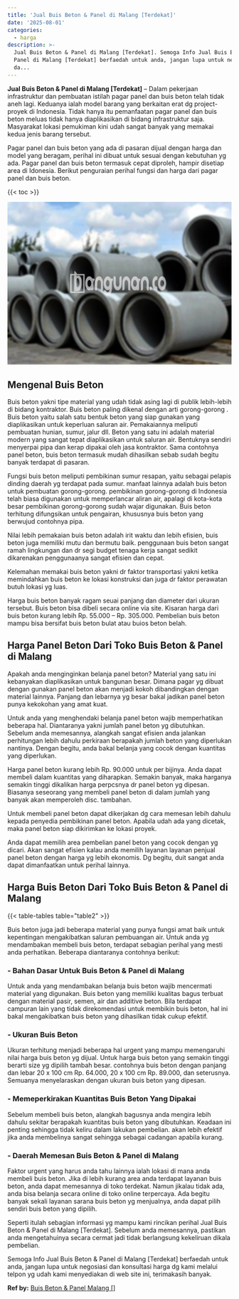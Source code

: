 ```yaml
---
title: 'Jual Buis Beton & Panel di Malang [Terdekat]'
date: '2025-08-01'
categories:
  - harga
description: >-
  Jual Buis Beton & Panel di Malang [Terdekat]. Semoga Info Jual Buis Beton &
  Panel di Malang [Terdekat] berfaedah untuk anda, jangan lupa untuk negosiasi
  da...
---
```


**Jual Buis Beton & Panel di Malang \[Terdekat\]** – Dalam pekerjaan infrastruktur dan pembuatan istilah pagar panel dan buis beton telah tidak aneh lagi. Keduanya ialah model barang yang berkaitan erat dg project-proyek di Indonesia. Tidak hanya itu pemanfaatan pagar panel dan buis beton meluas tidak hanya diaplikasikan di bidang infrastruktur saja. Masyarakat lokasi pemukiman kini udah sangat banyak yang memakai kedua jenis barang tersebut.

Pagar panel dan buis beton yang ada di pasaran dijual dengan harga dan model yang beragam, perihal ini dibuat untuk sesuai dengan kebutuhan yg ada. Pagar panel dan buis beton termasuk cepat diproleh, hampir disetiap area di Idonesia. Berikut penguraian perihal fungsi dan harga dari pagar panel dan buis beton.

{{< toc >}}

![Jual Buis Beton & Panel di Malang [Terdekat]](/images/jual-panel-buis-beton-murah-36.png)

## Mengenal Buis Beton

Buis beton yakni tipe material yang udah tidak asing lagi di publik lebih-lebih di bidang kontraktor. Buis beton paling dikenal dengan arti gorong-gorong . Buis beton yaitu salah satu bentuk beton yang siap gunakan yang diaplikasikan untuk keperluan saluran air. Pemakaiannya meliputi pembuatan hunian, sumur, jalur dll. Beton yang satu ini adalah material modern yang sangat tepat diaplikasikan untuk saluran air. Bentuknya sendiri menyerpai pipa dan kerap dipakai oleh jasa kontraktor. Sama contohnya panel beton, buis beton termasuk mudah dihasilkan sebab sudah begitu banyak terdapat di pasaran.

Fungsi buis beton meliputi pembikinan sumur resapan, yaitu sebagai pelapis dinding daerah yg terdapat pada sumur. manfaat lainnya adalah buis beton untuk pembuatan gorong-gorong. pembikinan gorong-gorong di Indonesia telah biasa digunakan untuk memperlancar aliran air, apalagi di kota-kota besar pembikinan gorong-gorong sudah wajar digunakan. Buis beton terhitung difungsikan untuk pengairan, khususnya buis beton yang berwujud contohnya pipa.

Nilai lebih pemakaian buis beton adalah irit waktu dan lebih efisien, buis beton juga memiliki mutu dan bermutu baik. penggunaan buis beton sangat ramah lingkungan dan dr segi budget tenaga kerja sangat sedikit dikarenakan penggunaanya sangat efisien dan cepat.

Kelemahan memakai buis beton yakni dr faktor transportasi yakni ketika memindahkan buis beton ke lokasi konstruksi dan juga dr faktor perawatan butuh lokasi yg luas.

Harga buis beton banyak ragam seuai panjang dan diameter dari ukuran tersebut. Buis beton bisa dibeli secara online via site. Kisaran harga dari buis beton kurang lebih Rp. 55.000 – Rp. 305.000. Pembelian buis beton mampu bisa bersifat buis beton bulat atau buios beton belah.

## Harga Panel Beton Dari Toko Buis Beton & Panel di Malang

Apakah anda menginginkan belanja panel beton? Material yang satu ini kebanyakan diaplikasikan untuk bangunan besar. Dimana pagar yg dibuat dengan gunakan panel beton akan menjadi kokoh dibandingkan dengan material lainnya. Panjang dan lebarnya yg besar bakal jadikan panel beton punya kekokohan yang amat kuat.

Untuk anda yang menghendaki belanja panel beton wajib memperhatikan beberapa hal. Diantaranya yakni jumlah panel beton yg dibutuhkan. Sebelum anda memesannya, alangkah sangat efisien anda jalankan perhitungan lebih dahulu perkiraan berapakah jumlah beton yang diperlukan nantinya. Dengan begitu, anda bakal belanja yang cocok dengan kuantitas yang diperlukan.

Harga panel beton kurang lebih Rp. 90.000 untuk per bijinya. Anda dapat membeli dalam kuantitas yang diharapkan. Semakin banyak, maka harganya semakin tinggi dikalikan harga perpcsnya dr panel beton yg dipesan. Biasanya seseorang yang membeli panel beton di dalam jumlah yang banyak akan memperoleh disc. tambahan.

Untuk membeli panel beton dapat dikerjakan dg cara memesan lebih dahulu kepada penyedia pembikinan panel beton. Apabila udah ada yang dicetak, maka panel beton siap dikirimkan ke lokasi proyek.

Anda dapat memilih area pembelian panel beton yang cocok dengan yg dicari. Akan sangat efisien kalau anda memilih layanan layanan penjual panel beton dengan harga yg lebih ekonomis. Dg begitu, duit sangat anda dapat dimanfaatkan untuk perihal lainnya.

## Harga Buis Beton Dari Toko Buis Beton & Panel di Malang

{{< table-tables table="table2" >}}

Buis beton juga jadi beberapa material yang punya fungsi amat baik untuk kepentingan mengakibatkan saluran pembuangan air. Untuk anda yg mendambakan membeli buis beton, terdapat sebagian perihal yang mesti anda perhatikan. Beberapa diantaranya contohnya berikut:

### \- Bahan Dasar Untuk Buis Beton & Panel di Malang

Untuk anda yang mendambakan belanja buis beton wajib mencermati material yang digunakan. Buis beton yang memiliki kualitas bagus terbuat dengan material pasir, semen, air dan additive beton. Bila terdapat campuran lain yang tidak direkomendasi untuk membikin buis beton, hal ini bakal mengakibatkan buis beton yang dihasilkan tidak cukup efektif.

### \- Ukuran Buis Beton

Ukuran terhitung menjadi beberapa hal urgent yang mampu memengaruhi nilai harga buis beton yg dijual. Untuk harga buis beton yang semakin tinggi berarti size yg dipilih tambah besar. contohnya buis beton dengan panjang dan lebar 20 x 100 cm Rp. 64.000, 20 x 100 cm Rp. 89.000, dan seterusnya. Semuanya menyelaraskan dengan ukuran buis beton yang dipesan.

### \- Memeperkirakan Kuantitas Buis Beton Yang Dipakai

Sebelum membeli buis beton, alangkah bagusnya anda mengira lebih dahulu sekitar berapakah kuantitas buis beton yang dibutuhkan. Keadaan ini penting sehingga tidak keliru dalam lakukan pembelian. akan lebih efektif jika anda membelinya sangat sehingga sebagai cadangan apabila kurang.

### \- Daerah Memesan Buis Beton & Panel di Malang

Faktor urgent yang harus anda tahu lainnya ialah lokasi di mana anda membeli buis beton. Jika di lebih kurang area anda terdapat layanan buis beton, anda dapat memesannya di toko terdekat. Namun jikalau tidak ada, anda bisa belanja secara online di toko online terpercaya. Ada begitu banyak sekali layanan sarana buis beton yg menjualnya, anda dapat pilih sendiri buis beton yang dipilih.

Seperti itulah sebagian informasi yg mampu kami rincikan perihal Jual Buis Beton & Panel di Malang \[Terdekat\]. Sebelum anda memesannya, pastikan anda mengetahuinya secara cermat jadi tidak berlangsung kekeliruan dikala pembelian.

Semoga Info Jual Buis Beton & Panel di Malang \[Terdekat\] berfaedah untuk anda, jangan lupa untuk negosiasi dan konsultasi harga dg kami melalui telpon yg udah kami menyediakan di web site ini, terimakasih banyak.

**Ref by:** [Buis Beton & Panel Malang []](https://id.wikipedia.org/wiki/Buis)
